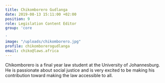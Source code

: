 ```yaml
---
title: Chikomborero Gudlanga
date: 2019-08-13 15:11:00 +02:00
position: 9
role: Legislation Content Editor
group: 'core

'
image: "/uploads/chikomborero.jpg"
profile: chikomborerogudlanga
email: chiko@laws.africa
---
```


Chikomborero is a final year law student at the University of Johannesburg. He is passionate about social justice and is very excited to be making his contribution toward making the law accessible to all.